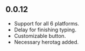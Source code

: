 ## 0.0.12

* Support for all 6 platforms.
* Delay for finishing typing.
* Customizable button.
* Necessary herotag added.
